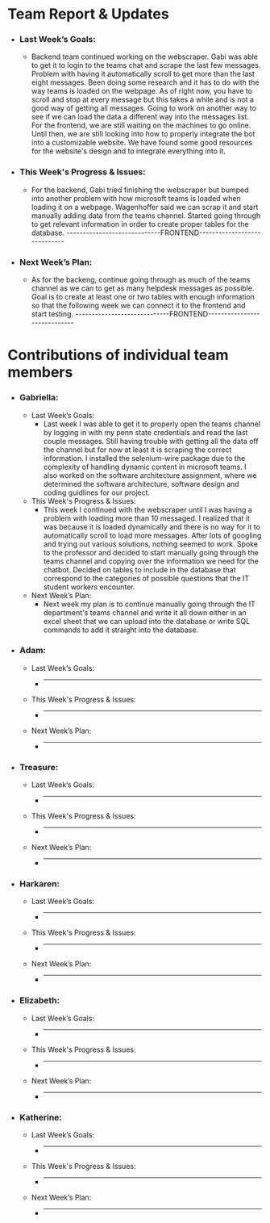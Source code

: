 # Team Report & Updates
  - ### Last Week’s Goals:
      -  Backend team continued working on the webscraper. Gabi was able to get it to login to the teams chat and scrape the last few messages. Problem with having it automatically scroll to get more than the last eight messages. Been doing some research and it has to do with the way teams is loaded on the webpage. As of right now, you have to scroll and stop at every message but this takes a while and is not a good way of getting all messages. Going to work on another way to see if we can load the data a different way into the messages list. For the frontend, we are still waiting on the machines to go online. Until then, we are still looking into how to properly integrate the bot into a customizable website. We have found some good resources for the website's design and to integrate everything into it.
  - ### This Week's Progress & Issues:
      -  For the backend, Gabi tried finishing the webscraper but bumped into another problem with how microsoft teams is loaded when loading it on a webpage. Wagenhoffer said we can scrap it and start manually adding data from the teams channel. Started going through to get relevant information in order to create proper tables for the database. -----------------------------FRONTEND-----------------------------
  - ### Next Week’s Plan:
      -  As for the backeng, continue going through as much of the teams channel as we can to get as many helpdesk messages as possible. Goal is to create at least one or two tables with enough information so that the following week we can connect it to the frontend and start testing.  -----------------------------FRONTEND-----------------------------

# Contributions of individual team members
  - ### Gabriella:
      - Last Week’s Goals:
          -  Last week I was able to get it to properly open the teams channel by logging in with my penn state credentials and read the last couple messages. Still having trouble with getting all the data off the channel but for now at least it is scraping the correct information. I installed the selenium-wire package due to the complexity of handling dynamic content in microsoft teams. I also worked on the software architecture assignment, where we determined the software architecture, software design and coding guidlines for our project.
      - This Week's Progress & Issues:
          -  This week I continued with the webscraper until I was having a problem with loading more than 10 messaged. I realized that it was because it is loaded dynamically and there is no way for it to automatically scroll to load more messages. After lots of googling and trying out various solutions, nothing seemed to work. Spoke to the professor and decided to start manually going through the teams channel and copying over the information we need for the chatbot. Decided on tables to include in the database that correspond to the categories of possible questions that the IT student workers encounter. 
      - Next Week’s Plan:
          -  Next week my plan is to continue manually going through the IT department's teams channel and write it all down either in an excel sheet that we can upload into the database or write SQL commands to add it straight into the database. 
  
  - ### Adam:
      - Last Week’s Goals:
          -  ________________________________________________________________
      - This Week's Progress & Issues:
          -  ________________________________________________________________
      - Next Week’s Plan:
          -  ________________________________________________________________
        
  - ### Treasure:
      - Last Week’s Goals:
          -  ________________________________________________________________
      - This Week's Progress & Issues:
          -  ________________________________________________________________
      - Next Week’s Plan:
          -  ________________________________________________________________
          
  - ### Harkaren:
      - Last Week’s Goals:
          - _____________________________________
      - This Week's Progress & Issues:
          -  ________________________________________________________________
      - Next Week’s Plan:
          -  ________________________________________________________________
        
  - ### Elizabeth:
      - Last Week’s Goals:
          -  ________________________________________________________________
      - This Week's Progress & Issues:
          -  ________________________________________________________________
      - Next Week’s Plan:
          -  ________________________________________________________________
        
  - ### Katherine:
      - Last Week’s Goals:
          -  ________________________________________________________________
      - This Week's Progress & Issues:
          -  ________________________________________________________________
      - Next Week’s Plan:
          -  ________________________________________________________________
